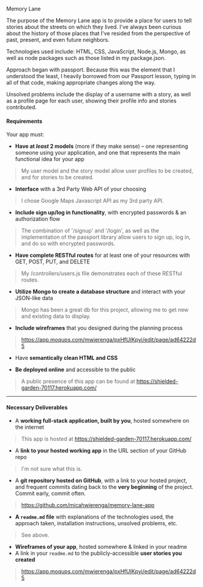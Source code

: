 Memory Lane

The purpose of the Memory Lane app is to provide a place for users to tell stories about the streets on which they lived. I've always been curious about the history of those places that I've resided from the perspective of past, present, and even future neighbors.

Technologies used include: HTML, CSS, JavaScript, Node.js, Mongo, as well as node packages such as those listed in my package.json.

Approach began with passport. Because this was the element that I understood the least, I heavily borrowed from our Passport lesson, typing in all of that code, making appropriate changes along the way.

Unsolved problems include the display of a username with a story, as well as a profile page for each user, showing their profile info and stories contributed.



#### Requirements

Your app must:

* **Have at _least_ 2 models** (more if they make sense) – one representing someone using your application, and one that represents the main functional idea for your app

>My user model and the story model allow user profiles to be created, and for stories to be created.


* **Interface** with a 3rd Party Web API of your choosing

>I chose Google Maps Javascript API as my 3rd party API.


* **Include sign up/log in functionality**, with encrypted passwords & an authorization flow

>The combination of '/signup' and '/login', as well as the implementation of the passport library allow users to sign up, log in, and do so with encrypted passwords.


* **Have complete RESTful routes** for at least one of your resources with GET, POST, PUT, and DELETE

>My /controllers/users.js file demonstrates each of these RESTful routes.


* **Utilize Mongo to create a database structure** and interact with your JSON-like data

>Mongo has been a great db for this project, allowing me to get new and existing data to display.


* **Include wireframes** that you designed during the planning process

>https://app.moqups.com/mwierenga/pxHfUIKpyi/edit/page/ad64222d5


* Have **semantically clean HTML and CSS**

>>>>>>>>>>


* **Be deployed online** and accessible to the public

>A public presence of this app can be found at https://shielded-garden-70117.herokuapp.com/


---

#### Necessary Deliverables

* A **working full-stack application, built by you**, hosted somewhere on the internet

>This app is hosted at https://shielded-garden-70117.herokuapp.com/


* A **link to your hosted working app** in the URL section of your GitHub repo

>I'm not sure what this is.


* A **git repository hosted on GitHub**, with a link to your hosted project,  and frequent commits dating back to the **very beginning** of the project. Commit early, commit often.

>https://github.com/micahwierenga/memory-lane-app



* **A ``readme.md`` file** with explanations of the technologies used, the approach taken, installation instructions, unsolved problems, etc.

>See above.


* **Wireframes of your app**, hosted somewhere & linked in your readme
* A link in your ``readme.md`` to the publicly-accessible **user stories you created**

>https://app.moqups.com/mwierenga/pxHfUIKpyi/edit/page/ad64222d5
